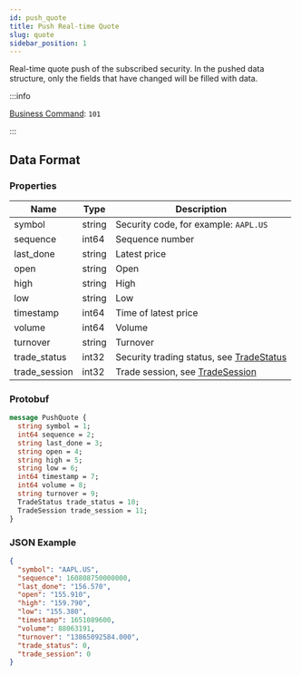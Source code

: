 ```yaml
---
id: push_quote
title: Push Real-time Quote
slug: quote
sidebar_position: 1
---
```


Real-time quote push of the subscribed security. In the pushed data structure, only the fields that have changed will be filled with data.

:::info

[Business Command](../../socket/protocol/push): `101`

:::

## Data Format

### Properties

| Name          | Type   | Description                                                                          |
| ------------- | ------ | ------------------------------------------------------------------------------------ |
| symbol        | string | Security code, for example: `AAPL.US`                                                |
| sequence      | int64  | Sequence number                                                                      |
| last_done     | string | Latest price                                                                         |
| open          | string | Open                                                                                 |
| high          | string | High                                                                                 |
| low           | string | Low                                                                                  |
| timestamp     | int64  | Time of latest price                                                                 |
| volume        | int64  | Volume                                                                               |
| turnover      | string | Turnover                                                                             |
| trade_status  | int32  | Security trading status, see [TradeStatus](../objects#tradestatus---security-status) |
| trade_session | int32  | Trade session, see [TradeSession](../objects#tradesession---trading-session)         |

### Protobuf

```protobuf
message PushQuote {
  string symbol = 1;
  int64 sequence = 2;
  string last_done = 3;
  string open = 4;
  string high = 5;
  string low = 6;
  int64 timestamp = 7;
  int64 volume = 8;
  string turnover = 9;
  TradeStatus trade_status = 10;
  TradeSession trade_session = 11;
}
```

### JSON Example

```json
{
  "symbol": "AAPL.US",
  "sequence": 160808750000000,
  "last_done": "156.570",
  "open": "155.910",
  "high": "159.790",
  "low": "155.380",
  "timestamp": 1651089600,
  "volume": 88063191,
  "turnover": "13865092584.000",
  "trade_status": 0,
  "trade_session": 0
}
```
